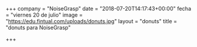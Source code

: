 +++
company = "NoiseGrasp"
date = "2018-07-20T14:17:43+00:00"
fecha = "viernes 20 de julio"
image = "https://edu.fintual.com/uploads/donuts.jpg"
layout = "donuts"
title = "donuts para NoiseGrasp"

+++
